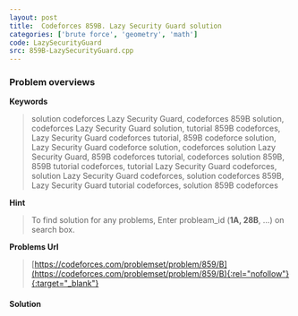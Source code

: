 ```yaml
---
layout: post
title:  Codeforces 859B. Lazy Security Guard solution
categories: ['brute force', 'geometry', 'math']
code: LazySecurityGuard
src: 859B-LazySecurityGuard.cpp
---
```

### **Problem overviews**

**Keywords**
> solution codeforces Lazy Security Guard, codeforces 859B solution, codeforces Lazy Security Guard solution, tutorial 859B codeforces, Lazy Security Guard codeforces tutorial, 859B codeforce solution, Lazy Security Guard codeforce solution, codeforces solution Lazy Security Guard, 859B codeforces tutorial, codeforces solution 859B, 859B tutorial codeforces, tutorial Lazy Security Guard codeforces, solution Lazy Security Guard codeforces, solution codeforces 859B, Lazy Security Guard tutorial codeforces, solution 859B codeforces

**Hint**
> To find solution for any problems, Enter probleam_id (**1A, 28B**, ...) on search box. 

**Problems Url**
> [https://codeforces.com/problemset/problem/859/B](https://codeforces.com/problemset/problem/859/B){:rel="nofollow"}{:target="_blank"}

#### **Solution**



